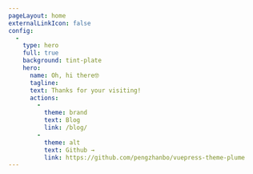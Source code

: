 ```yaml
---
pageLayout: home
externalLinkIcon: false
config:
  -
    type: hero
    full: true
    background: tint-plate
    hero:
      name: Oh, hi there🤓
      tagline: 
      text: Thanks for your visiting!
      actions:
        -
          theme: brand
          text: Blog
          link: /blog/
        -
          theme: alt
          text: Github →
          link: https://github.com/pengzhanbo/vuepress-theme-plume
---
```

